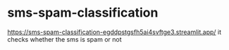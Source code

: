# sms-spam-classification
https://sms-spam-classification-egddpstgsfh5ai4svftge3.streamlit.app/
it checks whether the sms is spam or not  
